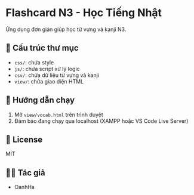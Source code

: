 # Flashcard N3 - Học Tiếng Nhật

Ứng dụng đơn giản giúp học từ vựng và kanji N3.

## 📁 Cấu trúc thư mục

- `css/`: chứa style
- `js/`: chứa script xử lý logic
- `csv/`: chứa dữ liệu từ vựng và kanji
- `view/`: chứa giao diện HTML

## 🚀 Hướng dẫn chạy

1. Mở `view/vocab.html` trên trình duyệt
2. Đảm bảo đang chạy qua localhost (XAMPP hoặc VS Code Live Server)

## 📜 License

MIT

## 👩‍💻 Tác giả

- OanhHa
